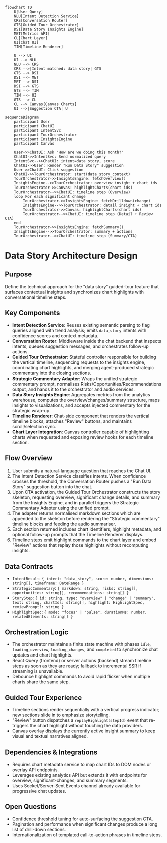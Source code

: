 ```mermaid
flowchart TD
    U[User Query]
    NLU[Intent Detection Service]
    CRS[Conversation Router]
    GTS[Guided Tour Orchestrator]
    DSI[Data Story Insights Engine]
    MET[Metrics API]
    CL[Chart Layer]
    UI[Chat UI]
    TIM[Timeline Renderer]

    U --> UI
    UI --> NLU
    NLU --> CRS
    CRS -->|Intent matched: data story| GTS
    GTS --> DSI
    DSI --> MET
    MET --> DSI
    DSI --> GTS
    GTS --> TIM
    TIM --> UI
    GTS --> CL
    CL --> Canvas[Canvas Charts]
    UI -->|Suggestion CTA| U
```

```mermaid
sequenceDiagram
    participant User
    participant ChatUI
    participant IntentSvc
    participant TourOrchestrator
    participant InsightsEngine
    participant Canvas

    User->>ChatUI: Ask "How are we doing this month?"
    ChatUI->>IntentSvc: Send normalized query
    IntentSvc-->>ChatUI: intent=data_story, score
    ChatUI->>User: Render "Run Data Story" suggestion
    User->>ChatUI: Click suggestion
    ChatUI->>TourOrchestrator: start(data_story_context)
    TourOrchestrator->>InsightsEngine: fetchOverview()
    InsightsEngine-->>TourOrchestrator: overview insight + chart ids
    TourOrchestrator->>Canvas: highlightCharts(chart ids)
    TourOrchestrator-->>ChatUI: timeline step (Overview)
    loop For each significant change
        TourOrchestrator->>InsightsEngine: fetchDrilldown(change)
        InsightsEngine-->>TourOrchestrator: detail insight + chart ids
        TourOrchestrator->>Canvas: highlightCharts(chart ids)
        TourOrchestrator-->>ChatUI: timeline step (Detail + Review CTA)
    end
    TourOrchestrator->>InsightsEngine: fetchSummary()
    InsightsEngine-->>TourOrchestrator: summary + actions
    TourOrchestrator-->>ChatUI: timeline step (Summary/CTA)
```

# Data Story Architecture Design

## Purpose
Define the technical approach for the "data story" guided-tour feature that surfaces contextual insights and synchronizes chart highlights with conversational timeline steps.

## Key Components
- **Intent Detection Service**: Reuses existing semantic parsing to flag queries aligned with trend analysis; emits `data_story` intents with confidence scores and context metadata.
- **Conversation Router**: Middleware inside the chat backend that inspects intents, queues suggestion messages, and orchestrates follow-up actions.
- **Guided Tour Orchestrator**: Stateful controller responsible for building the vertical timeline, sequencing requests to the insights engine, coordinating chart highlights, and merging agent-produced strategic commentary into the closing sections.
- **Strategic Commentary Adapter**: Wraps the unified strategic commentary prompt, normalises Risks/Opportunities/Recommendations output, and hands it to the orchestrator and audio services.
- **Data Story Insights Engine**: Aggregates metrics from the analytics warehouse, computes the overview/changes/summary structure, maps insights to visualizations, and accepts injected commentary for the strategic wrap-up.
- **Timeline Renderer**: Chat-side component that renders the vertical timeline blocks, attaches "Review" buttons, and maintains scroll/selection sync.
- **Chart Layer Integration**: Canvas controller capable of highlighting charts when requested and exposing review hooks for each timeline section.

## Flow Overview
1. User submits a natural-language question that reaches the Chat UI.
2. The Intent Detection Service classifies intents. When confidence crosses the threshold, the Conversation Router pushes a "Run Data Story" suggestion button into the chat.
3. Upon CTA activation, the Guided Tour Orchestrator constructs the story skeleton, requesting overview, significant change details, and summary from the Insights Engine, and in parallel triggers the Strategic Commentary Adapter using the unified prompt.
4. The adapter returns normalised markdown sections which are appended to the skeleton before rendering the "Strategic commentary" timeline blocks and feeding the audio summariser.
5. Each section returned includes chart identifiers, highlight metadata, and optional follow-up prompts that the Timeline Renderer displays.
6. Timeline steps emit highlight commands to the chart layer and embed "Review" actions that replay those highlights without recomputing insights.

## Data Contracts
- `IntentResult`: `{ intent: "data_story", score: number, dimensions: string[], timeframe: DateRange }`
- `StrategicCommentary`: `{ markdown: string, risks: string[], opportunities: string[], recommendations: string[] }`
- `StoryStep`: `{ id: string, type: "overview" | "change" | "summary", text: string, chartIds: string[], highlight: HighlightSpec, reviewPrompt?: string }`
- `HighlightSpec`: `{ mode: "focus" | "pulse", durationMs: number, relatedElements: string[] }`

## Orchestration Logic
- The orchestrator maintains a finite state machine with phases `idle`, `loading_overview`, `loading_changes`, and `completed` to synchronize chat updates and chart highlights.
- React Query (frontend) or server actions (backend) stream timeline steps as soon as they are ready; fallback to incremental SSR if streaming is unavailable.
- Debounce highlight commands to avoid rapid flicker when multiple charts share the same step.

## Guided Tour Experience
- Timeline sections render sequentially with a vertical progress indicator; new sections slide in to emphasize storytelling.
- "Review" button dispatches a `replayHighlight(stepId)` event that re-triggers the chart highlight without touching the data providers.
- Canvas overlay displays the currently active insight summary to keep visual and textual narratives aligned.

## Dependencies & Integrations
- Requires chart metadata service to map chart IDs to DOM nodes or overlay API endpoints.
- Leverages existing analytics API but extends it with endpoints for overview, significant-changes, and summary segments.
- Uses Socket/Server-Sent Events channel already available for progressive chat updates.

## Open Questions
- Confidence threshold tuning for auto-surfacing the suggestion CTA.
- Pagination and performance when significant changes produce a long list of drill-down sections.
- Internationalization of templated call-to-action phrases in timeline steps.
